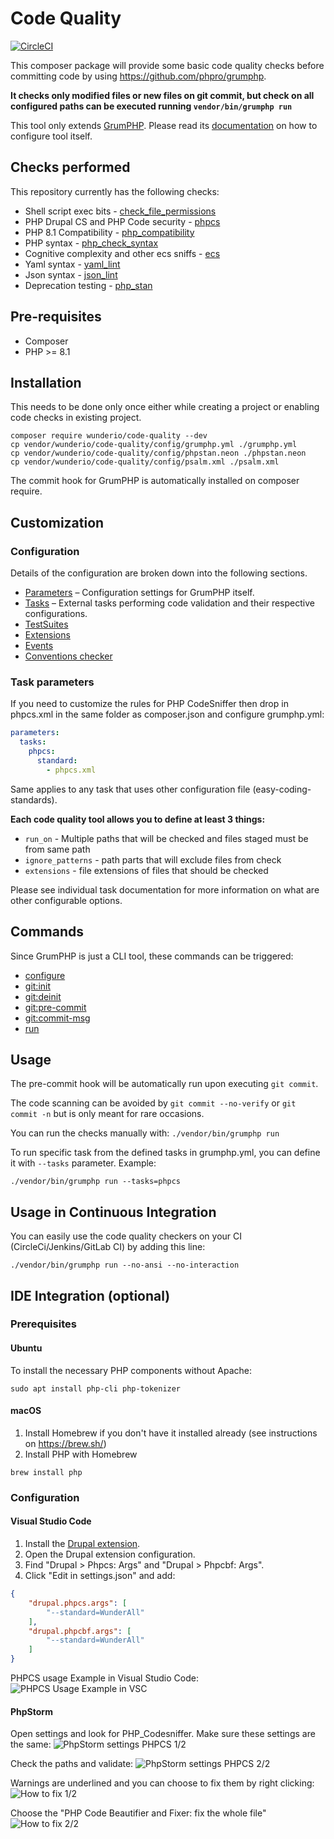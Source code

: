 # Code Quality

[![CircleCI](https://circleci.com/gh/wunderio/code-quality.svg?style=svg)](https://circleci.com/gh/wunderio/code-quality)

This composer package will provide some basic code quality checks before committing
code by using https://github.com/phpro/grumphp.

**It checks only modified files or new files on git commit, but check on all configured
paths can be executed running `vendor/bin/grumphp run`**

This tool only extends [GrumPHP](https://github.com/phpro/grumphp). Please read
its [documentation](https://github.com/phpro/grumphp/blob/master/README.md#configuration) on how to configure tool itself.

## Checks performed

This repository currently has the following checks:

* Shell script exec bits - [check_file_permissions](src/Task/CheckFilePermissions/README.md)
* PHP Drupal CS and PHP Code security  - [phpcs](src/Task/Phpcs/README.md)
* PHP 8.1 Compatibility - [php_compatibility](src/Task/PhpCompatibility/README.md)
* PHP syntax - [php_check_syntax](src/Task/PhpCheckSyntax/README.md)
* Cognitive complexity and other ecs sniffs - [ecs](src/Task/Ecs/README.md)
* Yaml syntax - [yaml_lint](src/Task/YamlLint/README.md)
* Json syntax - [json_lint](src/Task/JsonLint/README.md)
* Deprecation testing -  [php_stan](src/Task/PhpStan/README.md)

## Pre-requisites

* Composer
* PHP >= 8.1

## Installation

This needs to be done only once either while creating a project or enabling code checks in existing project.

```
composer require wunderio/code-quality --dev
cp vendor/wunderio/code-quality/config/grumphp.yml ./grumphp.yml
cp vendor/wunderio/code-quality/config/phpstan.neon ./phpstan.neon
cp vendor/wunderio/code-quality/config/psalm.xml ./psalm.xml
```

The commit hook for GrumPHP is automatically installed on composer require.

## Customization

### Configuration

Details of the configuration are broken down into the following sections.

- [Parameters](https://github.com/phpro/grumphp/blob/master/doc/parameters.md) &ndash; Configuration settings for GrumPHP itself.
- [Tasks](https://github.com/phpro/grumphp/blob/master/doc/tasks.md) &ndash; External tasks performing code validation and their respective configurations.
- [TestSuites](https://github.com/phpro/grumphp/blob/master/doc/testsuites.md)
- [Extensions](https://github.com/phpro/grumphp/blob/master/doc/extensions.md)
- [Events](https://github.com/phpro/grumphp/blob/master/doc/events.md)
- [Conventions checker](https://github.com/phpro/grumphp/blob/master/doc/conventions.md)

### Task parameters
If you need to customize the rules for PHP CodeSniffer then drop in phpcs.xml in the same
folder as composer.json and configure grumphp.yml:
````yml
parameters:
  tasks:
    phpcs:
      standard:
        - phpcs.xml
````

Same applies to any task that uses other configuration file (easy-coding-standards).

**Each code quality tool allows you to define at least 3 things:**
- `run_on` - Multiple paths that will be checked and files staged must be from same path
- `ignore_patterns` - path parts that will exclude files from check
- `extensions` - file extensions of files that should be checked

Please see individual task documentation for more information on what are other configurable options.



## Commands

Since GrumPHP is just a CLI tool, these commands can be triggered:

- [configure](https://github.com/phpro/grumphp/blob/master/doc/commands.md#installation)
- [git:init](https://github.com/phpro/grumphp/blob/master/doc/commands.md#installation)
- [git:deinit](https://github.com/phpro/grumphp/blob/master/doc/commands.md#installation)
- [git:pre-commit](https://github.com/phpro/grumphp/blob/master/doc/commands.md#git-hooks)
- [git:commit-msg](https://github.com/phpro/grumphp/blob/master/doc/commands.md#git-hooks)
- [run](https://github.com/phpro/grumphp/blob/master/doc/commands.md#run)

## Usage

The pre-commit hook will be automatically run upon executing `git commit`.

The code scanning can be avoided by `git commit --no-verify` or `git commit -n` but is only meant for rare occasions.

You can run the checks manually with: `./vendor/bin/grumphp run`

To run specific task from the defined tasks in grumphp.yml, you can define it with `--tasks` parameter. Example:

    ./vendor/bin/grumphp run --tasks=phpcs

## Usage in Continuous Integration
You can easily use the code quality checkers on your CI (CircleCi/Jenkins/GitLab CI) by adding this line:

```
./vendor/bin/grumphp run --no-ansi --no-interaction
```

## IDE Integration (optional)

### Prerequisites

#### Ubuntu
To install the necessary PHP components without Apache:
```
sudo apt install php-cli php-tokenizer
```

#### macOS
1. Install Homebrew if you don't have it installed already (see instructions on https://brew.sh/)
2. Install PHP with Homebrew
```
brew install php
```

### Configuration

#### Visual Studio Code

1. Install the [Drupal extension](https://marketplace.visualstudio.com/items?itemName=Stanislav.vscode-drupal).
2. Open the Drupal extension configuration.
3. Find "Drupal > Phpcs: Args" and "Drupal > Phpcbf: Args".
4. Click "Edit in settings.json" and add:

```json
{
    "drupal.phpcs.args": [
        "--standard=WunderAll"
    ],
    "drupal.phpcbf.args": [
        "--standard=WunderAll"
    ]
}
```

PHPCS usage Example in Visual Studio Code:
![PHPCS Usage Example in VSC](https://user-images.githubusercontent.com/11972062/221161739-cabcd4b5-800d-4d5b-8071-9324bf2bcc08.gif)

#### PhpStorm

Open settings and look for PHP_Codesniffer. Make sure these settings are the same:
![PhpStorm settings PHPCS 1/2](https://www.upload.ee/image/16969201/2024-08-14_15-59.png)

Check the paths and validate:
![PhpStorm settings PHPCS 2/2](https://www.upload.ee/image/16969203/2024-08-14_16-01.png)

Warnings are underlined and you can choose to fix them by right clicking:
![How to fix 1/2](https://www.upload.ee/image/16969207/2024-08-14_16-03.png)

Choose the "PHP Code Beautifier and Fixer: fix the whole file"
![How to fix 2/2](https://www.upload.ee/image/16969210/2024-08-14_16-04.png)
